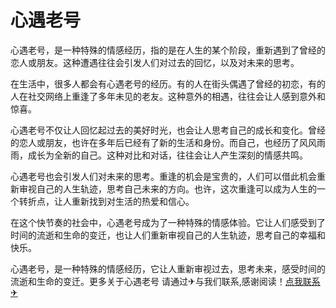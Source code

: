 # 心遇老号

心遇老号，是一种特殊的情感经历，指的是在人生的某个阶段，重新遇到了曾经的恋人或朋友。这种遭遇往往会引发人们对过去的回忆，以及对未来的思考。

在生活中，很多人都会有心遇老号的经历。有的人在街头偶遇了曾经的初恋，有的人在社交网络上重逢了多年未见的老友。这种意外的相遇，往往会让人感到意外和惊喜。

心遇老号不仅让人回忆起过去的美好时光，也会让人思考自己的成长和变化。曾经的恋人或朋友，也许在多年后已经有了新的生活和身份。而自己，也经历了风风雨雨，成长为全新的自己。这种对比和对话，往往会让人产生深刻的情感共鸣。

心遇老号也会引发人们对未来的思考。重逢的机会是宝贵的，人们可以借此机会重新审视自己的人生轨迹，思考自己未来的方向。也许，这次重逢可以成为人生的一个转折点，让人重新找到对生活的热爱和信心。

在这个快节奏的社会中，心遇老号成为了一种特殊的情感体验。它让人们感受到了时间的流逝和生命的变迁，也让人们重新审视自己的人生轨迹，思考自己的幸福和快乐。

心遇老号，是一种特殊的情感经历，它让人重新审视过去，思考未来，感受时间的流逝和生命的变迁。更多关于心遇老号 请通过✈与我们联系,感谢阅读！[点我联系✈](https://wap.k02.cc)